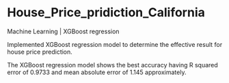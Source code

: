 # House_Price_pridiction_California
Machine Learning | XGBoost regression

Implemented XGBoost regression model to determine the effective result for house price prediction.

The XGBoost regression model shows the best accuracy having R squared error of 0.9733 and mean absolute error of 1.145 approximately.
